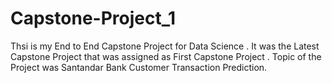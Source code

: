# Capstone-Project_1
Thsi is my End to End Capstone Project for Data Science . It was the Latest Capstone Project that was assigned as First Capstone Project . Topic of the Project was Santandar Bank Customer Transaction Prediction. 
